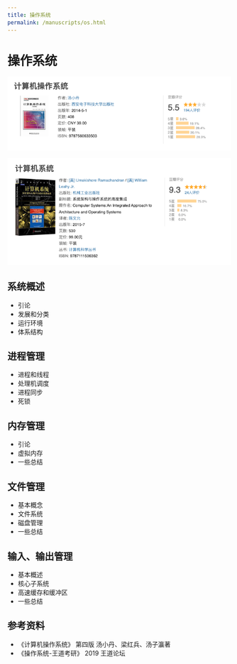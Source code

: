 ```yaml
---
title: 操作系统
permalink: /manuscripts/os.html
---
```


# 操作系统

![打好基础推荐学习这本](./images/os-base.png)

![学有余力可以适当翻看这本](./images/os-better.png)

## 系统概述

- 引论
- 发展和分类
- 运行环境
- 体系结构

## 进程管理

- 进程和线程
- 处理机调度
- 进程同步
- 死锁

## 内存管理

- 引论
- 虚拟内存
- 一些总结

## 文件管理

- 基本概念
- 文件系统
- 磁盘管理
- 一些总结

## 输入、输出管理

- 基本概述
- 核心子系统
- 高速缓存和缓冲区
- 一些总结

## 参考资料

- 《计算机操作系统》 第四版  汤小丹、梁红兵、汤子瀛著
- 《操作系统-王道考研》 2019 王道论坛
